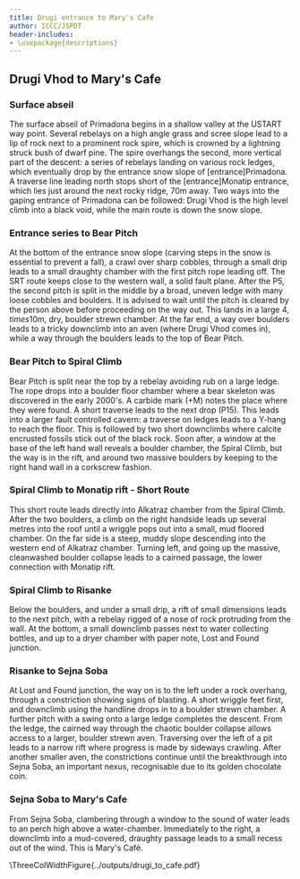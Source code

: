 ```yaml
---
title: Drugi entrance to Mary's Cafe
author: ICCC/JSPDT
header-includes:
- \usepackage{descriptions}
---
```


## Drugi Vhod to Mary's Cafe

### Surface abseil
The surface abseil of Primadona begins in a shallow valley at the USTART way point. Several rebelays on a high angle grass and scree slope lead to a lip of rock next to a prominent rock spire, which is crowned by a lightning struck bush of dwarf pine. The spire overhangs the second, more vertical part of the descent: a series of rebelays landing on various rock ledges, which eventually drop by the entrance snow slope of [entrance]Primadona. A traverse line leading north stops short of the [entrance]Monatip entrance, which lies just around the next rocky ridge, 70m away. Two ways into the gaping entrance of Primadona can be followed: Drugi Vhod is the high level climb into a black void, while the main route is down the snow slope.

### Entrance series to Bear Pitch
At the bottom of the entrance snow slope (carving steps in the snow is essential to prevent a fall), a crawl over sharp cobbles, through a small drip leads to a small draughty chamber with the first pitch rope leading off. The SRT route keeps close to the western wall, a solid fault plane. After the P5, the second pitch is split in the middle by a broad, uneven ledge with many loose cobbles and boulders. It is advised to wait until the pitch is cleared by the person above before proceeding on the way out. This lands in a large $4,times10$m, dry, boulder strewn chamber. At the far end, a way over boulders leads to a tricky downclimb into an aven (where Drugi Vhod comes in), while a way through the boulders leads to the top of Bear Pitch.

### Bear Pitch to Spiral Climb
Bear Pitch is split near the top by a rebelay avoiding rub on a large ledge. The rope drops into a boulder floor chamber where a bear skeleton was discovered in the early 2000's. A carbide mark (+M) notes the place where they were found. A short traverse leads to the next drop (P15). This leads into a larger fault controlled cavern: a traverse on ledges leads to a Y-hang to reach the floor. This is followed by two short downclimbs where calcite encrusted fossils stick out of the black rock. Soon after, a window at the base of the left hand wall reveals a boulder chamber, the Spiral Climb, but the way is in the rift, and around two massive boulders by keeping to the right hand wall in a corkscrew fashion.

### Spiral Climb to Monatip rift - Short Route
This short route leads directly into Alkatraz chamber from the Spiral Climb. After the two boulders, a climb on the right handside leads up several metres into the roof until a wriggle pops out into a small, mud floored chamber. On the far side is a steep, muddy slope descending into the western end of Alkatraz chamber. Turning left, and going up the massive, cleanwashed boulder collapse leads to a cairned passage, the lower connection with Monatip rift.

### Spiral Climb to Risanke
Below the boulders, and under a small drip, a rift of small dimensions leads to the next pitch, with a rebelay rigged of a nose of rock protruding from the wall. At the bottom, a small downclimb passes next to water collecting bottles, and up to a dryer chamber with paper note, Lost and Found junction.

### Risanke to Sejna Soba
At Lost and Found junction, the way on is to the left under a rock overhang, through a constriction showing signs of blasting. A short wriggle feet first, and downclimb using the handline drops in to a boulder strewn chamber. A further pitch with a swing onto a large ledge completes the descent. From the ledge, the cairned way through the chaotic boulder collapse allows access to a larger, boulder strewn aven. Traversing over the left  of a pit leads to a narrow rift where progress is made by sideways crawling. After another smaller aven, the constrictions continue until the breakthrough into Sejna Soba, an important nexus, recognisable due to its golden chocolate coin.

### Sejna Soba to Mary's Cafe
From Sejna Soba, clambering through a window to the sound of water leads to an perch high above a water-chamber. Immediately to the right, a downclimb into a mud-covered, draughty passage leads to a small recess out of the wind. This is Mary's Café.

\ThreeColWidthFigure{../outputs/drugi_to_cafe.pdf}
